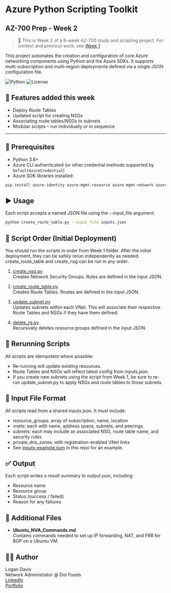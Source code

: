 # Azure Python Scripting Toolkit
## AZ-700 Prep - Week 2 

> 📌 This is Week 2 of a 6-week AZ-700 study and scripting project. For context and previous work, see [Week 1](https://github.com/logand99/AZ-700-Python-Labs/tree/a1abfbf74b02dae6407a4a39cf489f98a3533887/Week%201)

This project automates the creation and configuration of core Azure networking components using Python and the Azure SDKs. It supports multi-subscription and multi-region deployments defined via a single JSON configuration file.

![Python](https://img.shields.io/badge/Python-3.8+-blue)
![License](https://img.shields.io/badge/license-MIT-green)

## 🔧 Features added this week

- Deploy Route Tables
- Updated script for creating NSGs
- Associating route tables/NSGs to subnets
- Modular scripts – run individually or in sequence

---

## 📁 Prerequisites

- Python 3.8+
- Azure CLI authenticated (or other credential methods supported by `DefaultAzureCredential`)
- Azure SDK libraries installed:

```bash
pip install azure-identity azure-mgmt-resource azure-mgmt-network azure-mgmt-privatedns
```

## ▶️ Usage

Each script accepts a named JSON file using the --input_file argument:
```bash
python create_route_table.py --input_file inputs.json
```

## 📜 Script Order (Initial Deployment)

You should run the scripts in order from Week 1 folder. After the initial deployment, they can be safely rerun independently as needed.
create_route_table and create_nsg can be run in any order.

1. [create_nsg.py](https://github.com/logand99/AZ-700-Python-Labs/blob/a1abfbf74b02dae6407a4a39cf489f98a3533887/Week%202/create_nsg.py)\
   Creates Network Security Groups. Rules are defined in the input JSON.

2. [create_route_table.py](https://github.com/logand99/AZ-700-Python-Labs/blob/a1abfbf74b02dae6407a4a39cf489f98a3533887/Week%202/create_route_table.py)\
   Creates Route Tables. Routes are defined in the input JSON.

3. [update_subnet.py](https://github.com/logand99/AZ-700-Python-Labs/blob/a1abfbf74b02dae6407a4a39cf489f98a3533887/Week%202/update_subnet.py)\
   Updates subnets within each VNet. This will associate their respective Route Tables and NSGs if they have them defined.

4. [delete_rg.py](https://github.com/logand99/AZ-700-Python-Labs/blob/a1abfbf74b02dae6407a4a39cf489f98a3533887/Week%202/delete_rg.py)\
   Recursively deletes resource groups defined in the input JSON.

## 🔄 Rerunning Scripts

All scripts are idempotent where possible:

- Re-running will update existing resources.
- Route Tables and NSGs will reflect latest config from inputs.json.
- If you create new subnets using the script from Week 1, be sure to re-run update_subnet.py to apply NSGs and route tables to those subnets.

## 📂 Input File Format

All scripts read from a shared inputs.json. It must include:

- resource_groups: array of subscription, name, location
- vnets: each with name, address space, subnets, and peerings
- subnets: each may include an associated NSG, route table name, and security rules
- private_dns_zones: with registration-enabled VNet links
- See [inputs-example.json](https://github.com/logand99/AZ-700-Python-Labs/blob/a1abfbf74b02dae6407a4a39cf489f98a3533887/Week%202/inputs-example.json) in this repo for an example.

## ✅ Output

Each script writes a result summary to output.json, including:

- Resource name
- Resource group
- Status (success / failed)
- Reason for any failures

## 📄 Additional Files

- **Ubuntu_NVA_Commands.md**  
  Contains commands needed to set up IP forwarding, NAT, and FRR for BGP on a Ubuntu VM.

## 🧑‍💻 Author

Logan Davis\
Network Administrator @ Dot Foods\
[LinkedIn](https://www.linkedin.com/in/logan-davis-991726237/)\
[Portfolio](https://logand99.com)
